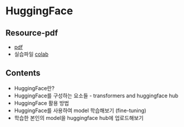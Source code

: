 # HuggingFace

## Resource-pdf
- [pdf](./huggingface.pdf)
- 실습파일 [colab](https://colab.research.google.com/drive/14OMGhZsDRHJb3Atyh5PWoe5eKup_ob3T?usp=sharing)


## Contents

- HuggingFace란?
- HuggingFace를 구성하는 요소들 - transformers and huggingface hub
- HuggingFace 활용 방법
- HuggingFace를 사용하여 model 학습해보기 (fine-tuning)
- 학습한 본인의 model을 huggingface hub에 업로드해보기
